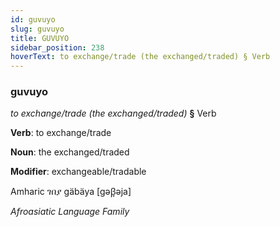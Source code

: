 ```yaml
---
id: guvuyo
slug: guvuyo
title: GUVUYO
sidebar_position: 238
hoverText: to exchange/trade (the exchanged/traded) § Verb
---
```


### guvuyo

*to exchange/trade (the exchanged/traded)* **§** Verb

**Verb**: to exchange/trade

**Noun**: the exchanged/traded

**Modifier**: exchangeable/tradable

Amharic ገበያ gäbäya [gəβ̞əja]

*Afroasiatic Language Family*